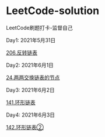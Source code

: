 # LeetCode-solution
LeetCode刷题打卡-监督自己

Day1:  2021年5月31日

[206.反转链表](/链表/206.md)

Day2:  2021年6月1日

[24.两两交换链表的节点](/链表/24.md)

Day3:  2021年6月2日

[141.环形链表](/链表/141.md)

Day4:  2021年6月3日

[142.环形链表②](/链表/142.md)

